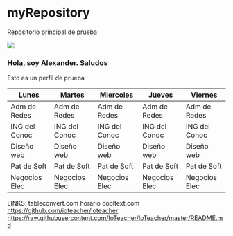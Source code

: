 # myRepository
Repositorio principal de prueba

![](https://r72.cooltext.com/rendered/cooltext429326660250749.png)

### Hola, soy Alexander. Saludos

Esto es un perfil de prueba

| Lunes         | Martes        | MIercoles     | Jueves        | Viernes       |
|---------------|---------------|---------------|---------------|---------------|
| Adm de Redes  | Adm de Redes  | Adm de Redes  | Adm de Redes  | Adm de Redes  |
| ING del Conoc | ING del Conoc | ING del Conoc | ING del Conoc | ING del Conoc |
| Diseño web    | Diseño web    | Diseño web    | Diseño web    | Diseño web    |
| Pat de Soft   | Pat de Soft   | Pat de Soft   | Pat de Soft   | Pat de Soft   |
| Negocios Elec | Negocios Elec | Negocios Elec | Negocios Elec | Negocios Elec |


LINKS:
tableconvert.com horario
cooltext.com
https://github.com/ioteacher/ioteacher
https://raw.githubusercontent.com/IoTeacher/IoTeacher/master/README.md
